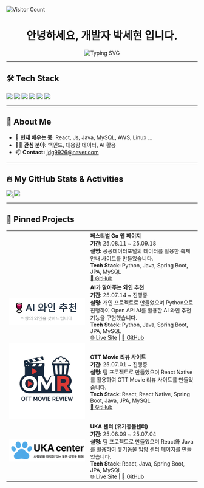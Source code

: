 <!-- 방문자 수 카운터 -->
![Visitor Count](https://komarev.com/ghpvc/?username=jdg9926)

<h1 align="center">안녕하세요, 개발자 박세현 입니다.</h1>
<p align="center">
  <img src="https://readme-typing-svg.herokuapp.com?font=Fira+Code&duration=2000&pause=1000&color=00BFFF&center=true&vCenter=true&width=435&lines=열정적인+풀스택+개발자;도전을+좋아하는+개발자;함께+성장하는+개발자" alt="Typing SVG" />
</p>

---

## 🛠️ Tech Stack

<p>
  <img src="https://img.shields.io/badge/Java-007396?style=flat&logo=java&logoColor=white"/>
  <img src="https://img.shields.io/badge/Spring-6DB33F?style=flat&logo=spring&logoColor=white"/>
  <img src="https://img.shields.io/badge/JavaScript-F7DF1E?style=flat&logo=javascript&logoColor=black"/>
  <img src="https://img.shields.io/badge/React-61DAFB?style=flat&logo=react&logoColor=black"/>
  <img src="https://img.shields.io/badge/MySQL-4479A1?style=flat&logo=mysql&logoColor=white"/>
  <img src="https://img.shields.io/badge/AWS-232F3E?style=flat&logo=amazonaws&logoColor=white"/>
</p>

---

## 🚀 About Me

- 🌱 **현재 배우는 중:** React, Js, Java, MySQL, AWS, Linux ...
- 🧑‍💻 **관심 분야:** 백엔드, 대용량 데이터, AI 활용
- 📫 **Contact:** jdg9926@naver.com

---

## 🔥 My GitHub Stats & Activities

<a href="https://github.com/anuraghazra/github-readme-stats">
    <img src="https://github-readme-stats.vercel.app/api/top-langs/?username=jdg9926&layout=donut&show_icons=true&theme=material-palenight&hide_border=true&bg_color=20232a&icon_color=58A6FF&text_color=fff&title_color=58A6FF&count_private=true" width=40% />
</a>    
<a href="https://github.com/anuraghazra/github-readme-stats">
  <img src="https://github-readme-stats.vercel.app/api?username=jdg9926&show_icons=true&theme=material-palenight&hide_border=true&bg_color=20232a&icon_color=58A6FF&text_color=fff&title_color=58A6FF&count_private=true" width=59% />
</a>

<!-- 
<a href="https://github.com/ashutosh00710/github-readme-activity-graph">
    <img src="https://github-readme-activity-graph.vercel.app/graph?username=jdg9926&theme=react-dark&bg_color=20232a&hide_border=true&line=58A6FF&color=58A6FF" width=100%/>
</a>
 -->

---

## 📌 Pinned Projects

<table>
  <tr>
    <td width="200">
<!--       <img src="https://github.com/jdg9926/jdg9926/raw/main/images/festivalImg.png" width="100%" /> -->
    </td>
    <td>
      <b>페스티벌 Go 웹 페이지</b><br>
      <b>기간:</b> 25.08.11 ~ 25.09.18<br>
      <b>설명:</b> 공공데이터포털의 데이터를 활용한 축제 안내 사이트를 만들었습니다. <br>
      <b>Tech Stack:</b> Python, Java, Spring Boot, JPA, MySQL<br>
<!--       <a href="http://project-alcohol-recommendation.s3-website.ap-northeast-2.amazonaws.com/">🌐 Live Site</a> |  -->
      <a href="https://github.com/mk0537/Festival_web_project">🔗 GitHub</a>
    </td>
  </tr>
  <tr>
  <tr>
    <td width="200">
      <img src="https://github.com/jdg9926/jdg9926/raw/main/images/wineMainLogo.png" width="100%" />
    </td>
    <td>
      <b>AI가 말아주는 와인 추천</b><br>
      <b>기간:</b> 25.07.14 ~ 진행중<br>
      <b>설명:</b> 개인 프로젝트로 만들었으며 Python으로 진행하여 Open API AI를 활용한 AI 와인 추천 기능을 구현했습니다.<br>
      <b>Tech Stack:</b> Python, Java, Spring Boot, JPA, MySQL<br>
      <a href="http://project-alcohol-recommendation.s3-website.ap-northeast-2.amazonaws.com/">🌐 Live Site</a> | 
      <a href="https://github.com/jdg9926/project-alcohol-recommendation">🔗 GitHub</a>
    </td>
  </tr>
  <tr>
    <td width="200">
      <img src="https://github.com/jdg9926/jdg9926/raw/main/images/OMRMainLogo.png" width="100%" />
    </td>
    <td>
      <b>OTT Movie 리뷰 사이트</b><br>
      <b>기간:</b> 25.07.01 ~ 진행중<br>
      <b>설명:</b> 팀 프로젝트로 만들었으며 React Native를 활용하여 OTT Movie 리뷰 사이트를 만들었습니다.<br>
      <b>Tech Stack:</b> React, React Native, Spring Boot, Java, JPA, MySQL<br>
      <a href="https://github.com/guensoo/TeamProject-OMR">🔗 GitHub</a>
    </td>
  </tr>
  <tr>
    <td width="200">
      <img src="https://github.com/jdg9926/jdg9926/raw/main/images/UKAMainLogo.png" width="100%" />
    </td>
    <td>
      <b>UKA 센터 (유기동물센터)</b><br>
      <b>기간:</b> 25.06.09 ~ 25.07.04<br>
      <b>설명:</b> 팀 프로젝트로 만들었으며 React와 Java를 활용하여 유기동물 입양 센터 페이지를 만들었습니다.<br>
      <b>Tech Stack:</b> React, Java, Spring Boot, JPA, MySQL<br>
      <a href="http://teamproject-uka.s3-website.ap-northeast-2.amazonaws.com/">🌐 Live Site</a> | 
      <a href="https://github.com/hms1218/TeamProject-UKA">🔗 GitHub</a>
    </td>
  </tr>
</table>

